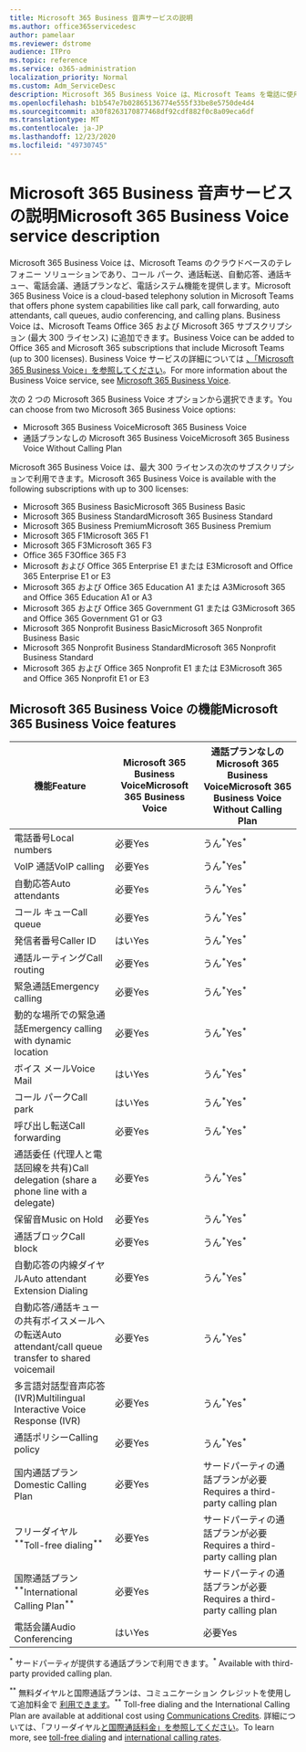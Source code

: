 ```yaml
---
title: Microsoft 365 Business 音声サービスの説明
ms.author: office365servicedesc
author: pamelaar
ms.reviewer: dstrome
audience: ITPro
ms.topic: reference
ms.service: o365-administration
localization_priority: Normal
ms.custom: Adm_ServiceDesc
description: Microsoft 365 Business Voice は、Microsoft Teams を電話に使用できるアドイン サービスです。 これは、電話システム、国内通話プラン、SMS、電話会議を組み合わせた機能です。
ms.openlocfilehash: b1b547e7b02865136774e555f33be8e5750de4d4
ms.sourcegitcommit: a30f8263170877468df92cdf882f0c8a09eca6df
ms.translationtype: MT
ms.contentlocale: ja-JP
ms.lasthandoff: 12/23/2020
ms.locfileid: "49730745"
---
```

# <a name="microsoft-365-business-voice-service-description"></a><span data-ttu-id="032cf-104">Microsoft 365 Business 音声サービスの説明</span><span class="sxs-lookup"><span data-stu-id="032cf-104">Microsoft 365 Business Voice service description</span></span>

<span data-ttu-id="032cf-105">Microsoft 365 Business Voice は、Microsoft Teams のクラウドベースのテレフォニー ソリューションであり、コール パーク、通話転送、自動応答、通話キュー、電話会議、通話プランなど、電話システム機能を提供します。</span><span class="sxs-lookup"><span data-stu-id="032cf-105">Microsoft 365 Business Voice is a cloud-based telephony solution in Microsoft Teams that offers phone system capabilities like call park, call forwarding, auto attendants, call queues, audio conferencing, and calling plans.</span></span> <span data-ttu-id="032cf-106">Business Voice は、Microsoft Teams Office 365 および Microsoft 365 サブスクリプション (最大 300 ライセンス) に追加できます。</span><span class="sxs-lookup"><span data-stu-id="032cf-106">Business Voice can be added to Office 365 and Microsoft 365 subscriptions that include Microsoft Teams (up to 300 licenses).</span></span> <span data-ttu-id="032cf-107">Business Voice サービスの詳細については [、「Microsoft 365 Business Voice」を参照してください](https://docs.microsoft.com/MicrosoftTeams/business-voice/whats-business-voice)。</span><span class="sxs-lookup"><span data-stu-id="032cf-107">For more information about the Business Voice service, see [Microsoft 365 Business Voice](https://docs.microsoft.com/MicrosoftTeams/business-voice/whats-business-voice).</span></span>

<span data-ttu-id="032cf-108">次の 2 つの Microsoft 365 Business Voice オプションから選択できます。</span><span class="sxs-lookup"><span data-stu-id="032cf-108">You can choose from two Microsoft 365 Business Voice options:</span></span>

- <span data-ttu-id="032cf-109">Microsoft 365 Business Voice</span><span class="sxs-lookup"><span data-stu-id="032cf-109">Microsoft 365 Business Voice</span></span>
- <span data-ttu-id="032cf-110">通話プランなしの Microsoft 365 Business Voice</span><span class="sxs-lookup"><span data-stu-id="032cf-110">Microsoft 365 Business Voice Without Calling Plan</span></span>

<span data-ttu-id="032cf-111">Microsoft 365 Business Voice は、最大 300 ライセンスの次のサブスクリプションで利用できます。</span><span class="sxs-lookup"><span data-stu-id="032cf-111">Microsoft 365 Business Voice is available with the following subscriptions with up to 300 licenses:</span></span>

- <span data-ttu-id="032cf-112">Microsoft 365 Business Basic</span><span class="sxs-lookup"><span data-stu-id="032cf-112">Microsoft 365 Business Basic</span></span>
- <span data-ttu-id="032cf-113">Microsoft 365 Business Standard</span><span class="sxs-lookup"><span data-stu-id="032cf-113">Microsoft 365 Business Standard</span></span>
- <span data-ttu-id="032cf-114">Microsoft 365 Business Premium</span><span class="sxs-lookup"><span data-stu-id="032cf-114">Microsoft 365 Business Premium</span></span>
- <span data-ttu-id="032cf-115">Microsoft 365 F1</span><span class="sxs-lookup"><span data-stu-id="032cf-115">Microsoft 365 F1</span></span>
- <span data-ttu-id="032cf-116">Microsoft 365 F3</span><span class="sxs-lookup"><span data-stu-id="032cf-116">Microsoft 365 F3</span></span>
- <span data-ttu-id="032cf-117">Office 365 F3</span><span class="sxs-lookup"><span data-stu-id="032cf-117">Office 365 F3</span></span>
- <span data-ttu-id="032cf-118">Microsoft および Office 365 Enterprise E1 または E3</span><span class="sxs-lookup"><span data-stu-id="032cf-118">Microsoft and Office 365 Enterprise E1 or E3</span></span>
- <span data-ttu-id="032cf-119">Microsoft 365 および Office 365 Education A1 または A3</span><span class="sxs-lookup"><span data-stu-id="032cf-119">Microsoft 365 and Office 365 Education A1 or A3</span></span>
- <span data-ttu-id="032cf-120">Microsoft 365 および Office 365 Government G1 または G3</span><span class="sxs-lookup"><span data-stu-id="032cf-120">Microsoft 365 and Office 365 Government G1 or G3</span></span>
- <span data-ttu-id="032cf-121">Microsoft 365 Nonprofit Business Basic</span><span class="sxs-lookup"><span data-stu-id="032cf-121">Microsoft 365 Nonprofit Business Basic</span></span>
- <span data-ttu-id="032cf-122">Microsoft 365 Nonprofit Business Standard</span><span class="sxs-lookup"><span data-stu-id="032cf-122">Microsoft 365 Nonprofit Business Standard</span></span>
- <span data-ttu-id="032cf-123">Microsoft 365 および Office 365 Nonprofit E1 または E3</span><span class="sxs-lookup"><span data-stu-id="032cf-123">Microsoft 365 and Office 365 Nonprofit E1 or E3</span></span>

## <a name="microsoft-365-business-voice-features"></a><span data-ttu-id="032cf-124">Microsoft 365 Business Voice の機能</span><span class="sxs-lookup"><span data-stu-id="032cf-124">Microsoft 365 Business Voice features</span></span>

| <span data-ttu-id="032cf-125">機能</span><span class="sxs-lookup"><span data-stu-id="032cf-125">Feature</span></span> | <span data-ttu-id="032cf-126">Microsoft 365 Business Voice</span><span class="sxs-lookup"><span data-stu-id="032cf-126">Microsoft 365 Business Voice</span></span> | <span data-ttu-id="032cf-127">通話プランなしの Microsoft 365 Business Voice</span><span class="sxs-lookup"><span data-stu-id="032cf-127">Microsoft 365 Business Voice Without Calling Plan</span></span> |
|--------------------------------------------------------|------------------------------|---------------------------------------------------|
| <span data-ttu-id="032cf-128">電話番号</span><span class="sxs-lookup"><span data-stu-id="032cf-128">Local numbers</span></span> | <span data-ttu-id="032cf-129">必要</span><span class="sxs-lookup"><span data-stu-id="032cf-129">Yes</span></span> | <span data-ttu-id="032cf-130">うん<sup>\*</sup></span><span class="sxs-lookup"><span data-stu-id="032cf-130">Yes<sup>\*</sup></span></span> |
| <span data-ttu-id="032cf-131">VoIP 通話</span><span class="sxs-lookup"><span data-stu-id="032cf-131">VoIP calling</span></span> | <span data-ttu-id="032cf-132">必要</span><span class="sxs-lookup"><span data-stu-id="032cf-132">Yes</span></span> | <span data-ttu-id="032cf-133">うん<sup>\*</sup></span><span class="sxs-lookup"><span data-stu-id="032cf-133">Yes<sup>\*</sup></span></span> |
| <span data-ttu-id="032cf-134">自動応答</span><span class="sxs-lookup"><span data-stu-id="032cf-134">Auto attendants</span></span> | <span data-ttu-id="032cf-135">必要</span><span class="sxs-lookup"><span data-stu-id="032cf-135">Yes</span></span> | <span data-ttu-id="032cf-136">うん<sup>\*</sup></span><span class="sxs-lookup"><span data-stu-id="032cf-136">Yes<sup>\*</sup></span></span> |
| <span data-ttu-id="032cf-137">コール キュー</span><span class="sxs-lookup"><span data-stu-id="032cf-137">Call queue</span></span> | <span data-ttu-id="032cf-138">必要</span><span class="sxs-lookup"><span data-stu-id="032cf-138">Yes</span></span> | <span data-ttu-id="032cf-139">うん<sup>\*</sup></span><span class="sxs-lookup"><span data-stu-id="032cf-139">Yes<sup>\*</sup></span></span> |
| <span data-ttu-id="032cf-140">発信者番号</span><span class="sxs-lookup"><span data-stu-id="032cf-140">Caller ID</span></span> | <span data-ttu-id="032cf-141">はい</span><span class="sxs-lookup"><span data-stu-id="032cf-141">Yes</span></span> | <span data-ttu-id="032cf-142">うん<sup>\*</sup></span><span class="sxs-lookup"><span data-stu-id="032cf-142">Yes<sup>\*</sup></span></span> |
| <span data-ttu-id="032cf-143">通話ルーティング</span><span class="sxs-lookup"><span data-stu-id="032cf-143">Call routing</span></span> | <span data-ttu-id="032cf-144">必要</span><span class="sxs-lookup"><span data-stu-id="032cf-144">Yes</span></span> | <span data-ttu-id="032cf-145">うん<sup>\*</sup></span><span class="sxs-lookup"><span data-stu-id="032cf-145">Yes<sup>\*</sup></span></span> |
| <span data-ttu-id="032cf-146">緊急通話</span><span class="sxs-lookup"><span data-stu-id="032cf-146">Emergency calling</span></span> | <span data-ttu-id="032cf-147">必要</span><span class="sxs-lookup"><span data-stu-id="032cf-147">Yes</span></span> | <span data-ttu-id="032cf-148">うん<sup>\*</sup></span><span class="sxs-lookup"><span data-stu-id="032cf-148">Yes<sup>\*</sup></span></span> |
| <span data-ttu-id="032cf-149">動的な場所での緊急通話</span><span class="sxs-lookup"><span data-stu-id="032cf-149">Emergency calling with dynamic location</span></span> | <span data-ttu-id="032cf-150">必要</span><span class="sxs-lookup"><span data-stu-id="032cf-150">Yes</span></span> | <span data-ttu-id="032cf-151">うん<sup>\*</sup></span><span class="sxs-lookup"><span data-stu-id="032cf-151">Yes<sup>\*</sup></span></span> |
| <span data-ttu-id="032cf-152">ボイス メール</span><span class="sxs-lookup"><span data-stu-id="032cf-152">Voice Mail</span></span> | <span data-ttu-id="032cf-153">はい</span><span class="sxs-lookup"><span data-stu-id="032cf-153">Yes</span></span> | <span data-ttu-id="032cf-154">うん<sup>\*</sup></span><span class="sxs-lookup"><span data-stu-id="032cf-154">Yes<sup>\*</sup></span></span> |
| <span data-ttu-id="032cf-155">コール パーク</span><span class="sxs-lookup"><span data-stu-id="032cf-155">Call park</span></span> | <span data-ttu-id="032cf-156">はい</span><span class="sxs-lookup"><span data-stu-id="032cf-156">Yes</span></span> | <span data-ttu-id="032cf-157">うん<sup>\*</sup></span><span class="sxs-lookup"><span data-stu-id="032cf-157">Yes<sup>\*</sup></span></span> |
| <span data-ttu-id="032cf-158">呼び出し転送</span><span class="sxs-lookup"><span data-stu-id="032cf-158">Call forwarding</span></span> | <span data-ttu-id="032cf-159">必要</span><span class="sxs-lookup"><span data-stu-id="032cf-159">Yes</span></span> | <span data-ttu-id="032cf-160">うん<sup>\*</sup></span><span class="sxs-lookup"><span data-stu-id="032cf-160">Yes<sup>\*</sup></span></span> |
| <span data-ttu-id="032cf-161">通話委任 (代理人と電話回線を共有)</span><span class="sxs-lookup"><span data-stu-id="032cf-161">Call delegation (share a phone line with a delegate)</span></span> | <span data-ttu-id="032cf-162">必要</span><span class="sxs-lookup"><span data-stu-id="032cf-162">Yes</span></span> | <span data-ttu-id="032cf-163">うん<sup>\*</sup></span><span class="sxs-lookup"><span data-stu-id="032cf-163">Yes<sup>\*</sup></span></span> |
| <span data-ttu-id="032cf-164">保留音</span><span class="sxs-lookup"><span data-stu-id="032cf-164">Music on Hold</span></span> | <span data-ttu-id="032cf-165">必要</span><span class="sxs-lookup"><span data-stu-id="032cf-165">Yes</span></span> | <span data-ttu-id="032cf-166">うん<sup>\*</sup></span><span class="sxs-lookup"><span data-stu-id="032cf-166">Yes<sup>\*</sup></span></span> |
| <span data-ttu-id="032cf-167">通話ブロック</span><span class="sxs-lookup"><span data-stu-id="032cf-167">Call block</span></span> | <span data-ttu-id="032cf-168">必要</span><span class="sxs-lookup"><span data-stu-id="032cf-168">Yes</span></span> | <span data-ttu-id="032cf-169">うん<sup>\*</sup></span><span class="sxs-lookup"><span data-stu-id="032cf-169">Yes<sup>\*</sup></span></span> |
| <span data-ttu-id="032cf-170">自動応答の内線ダイヤル</span><span class="sxs-lookup"><span data-stu-id="032cf-170">Auto attendant Extension Dialing</span></span> | <span data-ttu-id="032cf-171">必要</span><span class="sxs-lookup"><span data-stu-id="032cf-171">Yes</span></span> | <span data-ttu-id="032cf-172">うん<sup>\*</sup></span><span class="sxs-lookup"><span data-stu-id="032cf-172">Yes<sup>\*</sup></span></span> |
| <span data-ttu-id="032cf-173">自動応答/通話キューの共有ボイスメールへの転送</span><span class="sxs-lookup"><span data-stu-id="032cf-173">Auto attendant/call queue transfer to shared voicemail</span></span> | <span data-ttu-id="032cf-174">必要</span><span class="sxs-lookup"><span data-stu-id="032cf-174">Yes</span></span> | <span data-ttu-id="032cf-175">うん<sup>\*</sup></span><span class="sxs-lookup"><span data-stu-id="032cf-175">Yes<sup>\*</sup></span></span> |
| <span data-ttu-id="032cf-176">多言語対話型音声応答 (IVR)</span><span class="sxs-lookup"><span data-stu-id="032cf-176">Multilingual Interactive Voice Response (IVR)</span></span> | <span data-ttu-id="032cf-177">必要</span><span class="sxs-lookup"><span data-stu-id="032cf-177">Yes</span></span> | <span data-ttu-id="032cf-178">うん<sup>\*</sup></span><span class="sxs-lookup"><span data-stu-id="032cf-178">Yes<sup>\*</sup></span></span> |
| <span data-ttu-id="032cf-179">通話ポリシー</span><span class="sxs-lookup"><span data-stu-id="032cf-179">Calling policy</span></span> | <span data-ttu-id="032cf-180">必要</span><span class="sxs-lookup"><span data-stu-id="032cf-180">Yes</span></span> | <span data-ttu-id="032cf-181">うん<sup>\*</sup></span><span class="sxs-lookup"><span data-stu-id="032cf-181">Yes<sup>\*</sup></span></span> |
| <span data-ttu-id="032cf-182">国内通話プラン</span><span class="sxs-lookup"><span data-stu-id="032cf-182">Domestic Calling Plan</span></span> | <span data-ttu-id="032cf-183">必要</span><span class="sxs-lookup"><span data-stu-id="032cf-183">Yes</span></span> | <span data-ttu-id="032cf-184">サードパーティの通話プランが必要</span><span class="sxs-lookup"><span data-stu-id="032cf-184">Requires a third-party calling plan</span></span> |
| <span data-ttu-id="032cf-185">フリーダイヤル<sup>\*\*</sup></span><span class="sxs-lookup"><span data-stu-id="032cf-185">Toll-free dialing<sup>\*\*</sup></span></span> | <span data-ttu-id="032cf-186">必要</span><span class="sxs-lookup"><span data-stu-id="032cf-186">Yes</span></span> | <span data-ttu-id="032cf-187">サードパーティの通話プランが必要</span><span class="sxs-lookup"><span data-stu-id="032cf-187">Requires a third-party calling plan</span></span> |
| <span data-ttu-id="032cf-188">国際通話プラン<sup>\*\*</sup></span><span class="sxs-lookup"><span data-stu-id="032cf-188">International Calling Plan<sup>\*\*</sup></span></span> | <span data-ttu-id="032cf-189">必要</span><span class="sxs-lookup"><span data-stu-id="032cf-189">Yes</span></span> | <span data-ttu-id="032cf-190">サードパーティの通話プランが必要</span><span class="sxs-lookup"><span data-stu-id="032cf-190">Requires a third-party calling plan</span></span> |
| <span data-ttu-id="032cf-191">電話会議</span><span class="sxs-lookup"><span data-stu-id="032cf-191">Audio Conferencing</span></span> | <span data-ttu-id="032cf-192">はい</span><span class="sxs-lookup"><span data-stu-id="032cf-192">Yes</span></span> | <span data-ttu-id="032cf-193">必要</span><span class="sxs-lookup"><span data-stu-id="032cf-193">Yes</span></span> |

<span data-ttu-id="032cf-194"><sup>\*</sup> サードパーティが提供する通話プランで利用できます。</span><span class="sxs-lookup"><span data-stu-id="032cf-194"><sup>\*</sup> Available with third-party provided calling plan.</span></span>

<span data-ttu-id="032cf-195"><sup>\*\*</sup> 無料ダイヤルと国際通話プランは、コミュニケーション クレジットを使用して追加料金で [利用できます](https://docs.microsoft.com/microsoftteams/what-are-communications-credits)。</span><span class="sxs-lookup"><span data-stu-id="032cf-195"><sup>\*\*</sup> Toll-free dialing and the International Calling Plan are available at additional cost using [Communications Credits](https://docs.microsoft.com/microsoftteams/what-are-communications-credits).</span></span> <span data-ttu-id="032cf-196">詳細については、「フリーダイヤル[と国際通話料金」](https://docs.microsoft.com/microsoftteams/toll-free-dialing-limitations-and-restrictions)[を参照してください](https://www.microsoft.com/microsoft-365/microsoft-teams/voice-calling?rtc=1#ow-download-rates)。</span><span class="sxs-lookup"><span data-stu-id="032cf-196">To learn more, see [toll-free dialing](https://docs.microsoft.com/microsoftteams/toll-free-dialing-limitations-and-restrictions) and [international calling rates](https://www.microsoft.com/microsoft-365/microsoft-teams/voice-calling?rtc=1#ow-download-rates).</span></span>
